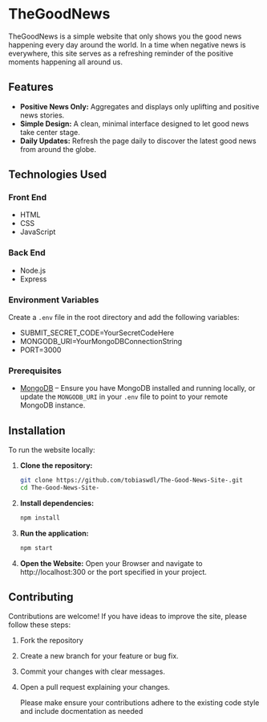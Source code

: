 # TheGoodNews

TheGoodNews is a simple website that only shows you the good news happening every day around the world. In a time when negative news is everywhere, this site serves as a refreshing reminder of the positive moments happening all around us.

## Features

- **Positive News Only:** Aggregates and displays only uplifting and positive news stories.
- **Simple Design:** A clean, minimal interface designed to let good news take center stage.
- **Daily Updates:** Refresh the page daily to discover the latest good news from around the globe.

## Technologies Used

### Front End
- HTML
- CSS
- JavaScript

### Back End
- Node.js
- Express


### Environment Variables

Create a `.env` file in the root directory and add the following variables:

- SUBMIT_SECRET_CODE=YourSecretCodeHere
- MONGODB_URI=YourMongoDBConnectionString
- PORT=3000

### Prerequisites

- [MongoDB](https://www.mongodb.com/try/download/community)
– Ensure you have MongoDB installed and running locally, or update the `MONGODB_URI` in your `.env` file to point to your remote MongoDB instance.


## Installation

To run the website locally:

1. **Clone the repository:**

   ```bash
   git clone https://github.com/tobiaswdl/The-Good-News-Site-.git
   cd The-Good-News-Site-

2. **Install dependencies:**
   ```bash
   npm install

 3. **Run the application:**
    ```bash
    npm start

  4. **Open the Website:**
     Open your Browser and navigate to http://localhost:300
     or the port specified in your project.

## Contributing 

 Contributions are welcome! If you have ideas to improve the site, please follow these steps:

 1. Fork the repository
 2. Create a new branch for your feature or bug fix.
 3. Commit your changes with clear messages.
 4. Open a pull request explaining your changes.

    Please make ensure your contributions adhere to the existing code style and include docmentation as needed 
